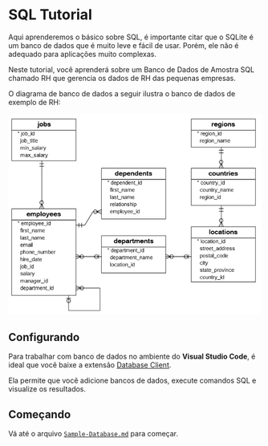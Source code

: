 # SQL Tutorial

Aqui aprenderemos o básico sobre SQL, é importante citar que o SQLite é um banco de dados que é muito leve e fácil de usar. Porém, ele não é adequado para aplicações muito complexas.

Neste tutorial, você aprenderá sobre um Banco de Dados de Amostra SQL chamado RH que gerencia os dados de RH das pequenas empresas.

O diagrama de banco de dados a seguir ilustra o banco de dados de exemplo de RH:

![Banco de Dados SQLite](./1.%20Introdução/SQL-Sample-Database-Schema.png)
## Configurando

Para trabalhar com banco de dados no ambiente do **Visual Studio Code**, é ideal que você baixe a extensão [Database Client](https://marketplace.visualstudio.com/items?itemName=cweijan.vscode-database-client2).

Ela permite que você adicione bancos de dados, execute comandos SQL e visualize os resultados.

## Começando
Vá até o arquivo [`Sample-Database.md`](./1.%20Introdu%C3%A7%C3%A3o/SampleDatabase.md) para começar.